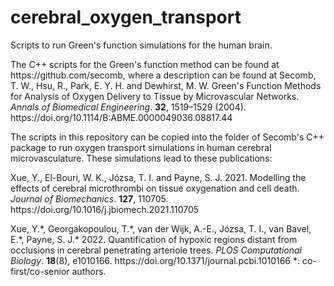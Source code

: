 # cerebral_oxygen_transport
Scripts to run Green's function simulations for the human brain.

<p>The C++ scripts for the Green's function method can be found at https://github.com/secomb, where a description can be found at Secomb, T. W., Hsu, R., Park, E. Y. H. and Dewhirst, M. W. Green's Function Methods for Analysis of Oxygen Delivery to Tissue by Microvascular Networks. <i>Annals of Biomedical Engineering</i>. <b>32</b>, 1519–1529 (2004). https://doi.org/10.1114/B:ABME.0000049036.08817.44</p>

<p>The scripts in this repository can be copied into the folder of Secomb's C++ package to run oxygen transport simulations in human cerebral microvasculature. These simulations lead to these publications:</p>

<p>Xue, Y., El-Bouri, W. K., Józsa, T. I. and Payne, S. J. 2021. Modelling the effects of cerebral microthrombi on tissue oxygenation and cell death. <i>Journal of Biomechanics</i>. <b>127</b>, 110705. https://doi.org/10.1016/j.jbiomech.2021.110705</p>

<p>Xue, Y.*, Georgakopoulou, T.*, van der Wijk, A.-E., Józsa, T. I., van Bavel, E.*, Payne, S. J.* 2022. Quantification of hypoxic regions distant from occlusions in cerebral penetrating arteriole trees. <i>PLOS Computational Biology</i>. <b>18</b>(8), e1010166. https://doi.org/10.1371/journal.pcbi.1010166 *: co-first/co-senior authors.</p>
